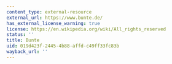 ```yaml
---
content_type: external-resource
external_url: https://www.bunte.de/
has_external_license_warning: true
license: https://en.wikipedia.org/wiki/All_rights_reserved
status: ''
title: Bunte
uid: 019d423f-2445-4b88-affd-c49ff33fc83b
wayback_url: ''
---
```

